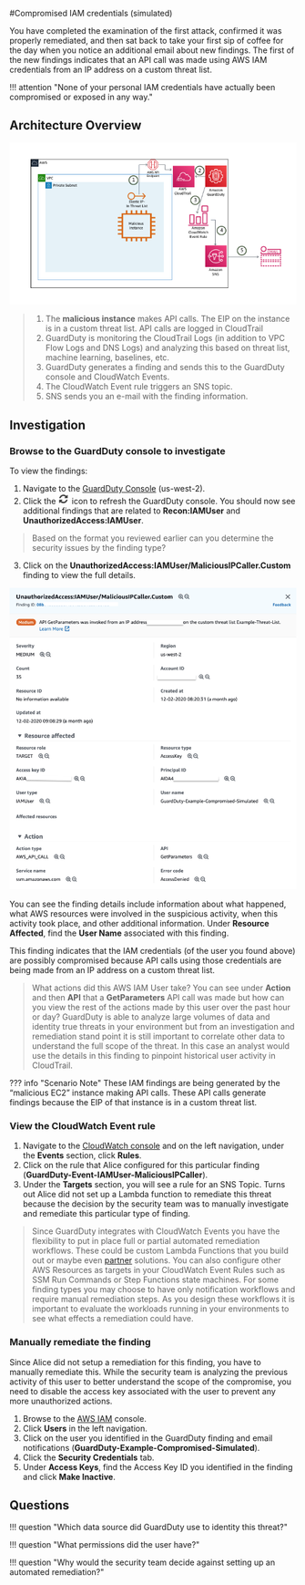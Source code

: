 #Compromised IAM credentials (simulated)

You have completed the examination of the first attack, confirmed it was properly remediated, and then sat back to take your first sip of coffee for the day when you notice an additional email about new findings. The first of the new findings indicates that an API call was made using AWS IAM credentials from an IP address on a custom threat list.

!!! attention "None of your personal IAM credentials have actually been compromised or exposed in any way."

## Architecture Overview

![Attack 2](images/attack2.png "Attack2")

> 1. The **malicious instance** makes API calls. The EIP on the instance is in a custom threat list. API calls are logged in CloudTrail
> 2. GuardDuty is monitoring the CloudTrail Logs (in addition to VPC Flow Logs and DNS Logs) and analyzing this based on threat list, machine learning, baselines, etc.
> 3. GuardDuty generates a finding and sends this to the GuardDuty console and CloudWatch Events.
> 4. The CloudWatch Event rule triggers an SNS topic.
> 5. SNS sends you an e-mail with the finding information.

## Investigation

### Browse to the GuardDuty console to investigate

To view the findings:

1.  Navigate to the <a href="https://us-west-2.console.aws.amazon.com/guardduty/home?" target="_blank">GuardDuty Console</a> (us-west-2).
2.  Click the  ![Refresh](images/refreshicon.png "Refresh") icon to refresh the GuardDuty console. You should now see additional findings that are related to **Recon:IAMUser** and **UnauthorizedAccess:IAMUser**.
> Based on the format you reviewed earlier can you determine the security issues by the finding type?

3.  Click on the **UnauthorizedAccess:IAMUser/MaliciousIPCaller.Custom** finding to view the full details.

![GuardDuty Finding](images/unauth-IAMuser-malIPcallercustom-snap.png "GuardDuty Finding")

You can see the finding details include information about what happened, what AWS resources were involved in the suspicious activity, when this activity took place, and other additional information.  Under **Resource Affected**, find the **User Name** associated with this finding.

This finding indicates that the IAM credentials (of the user you found above) are possibly compromised because API calls using those credentials are being made from an IP address on a custom threat list.

> What actions did this AWS IAM User take? You can see under **Action** and then **API** that a **GetParameters** API call was made but how can you view the rest of the actions made by this user over the past hour or day?  GuardDuty is able to analyze large volumes of data and identity true threats in your environment but from an investigation and remediation stand point it is still important to correlate other data to understand the full scope of the threat.  In this case an analyst would use the details in this finding to pinpoint historical user activity in CloudTrail.

??? info "Scenario Note"
	These IAM findings are being generated by the “malicious EC2” instance making API calls. These API calls generate findings because the EIP of that instance is in a custom threat list.

### View the CloudWatch Event rule

1.	Navigate to the <a href="https://us-west-2.console.aws.amazon.com/cloudwatch/home?" target="_blank">CloudWatch console</a> and on the left navigation, under the **Events** section, click **Rules**.
2.	Click on the rule that Alice configured for this particular finding (**GuardDuty-Event-IAMUser-MaliciousIPCaller**).
3.	Under the **Targets** section, you will see a rule for an SNS Topic. Turns out Alice did not set up a Lambda function to remediate this threat because the decision by the security team was to manually investigate and remediate this particular type of finding.

> Since GuardDuty integrates with CloudWatch Events you have the flexibility to put in place full or partial automated remediation workflows.  These could be custom Lambda Functions that you build out or maybe even <a href="https://aws.amazon.com/guardduty/resources/partners/" target="_blank">partner</a> solutions.  You can also configure other AWS Resources as targets in your CloudWatch Event Rules such as SSM Run Commands or Step Functions state machines. For some finding types you may choose to have only notification workflows and require manual remediation steps. As you design these workflows it is important to evaluate the workloads running in your environments to see what effects a remediation could have.

### Manually remediate the finding

Since Alice did not setup a remediation for this finding, you have to manually remediate this.  While the security team is analyzing the previous activity of this user to better understand the scope of the compromise, you need to disable the access key associated with the user to prevent any more unauthorized actions.

1.  Browse to the <a href="https://console.aws.amazon.com/iam/home?region=us-west-2" target="_blank">AWS IAM</a> console.
2.  Click **Users** in the left navigation.
3.  Click on the user you identified in the GuardDuty finding and email notifications (**GuardDuty-Example-Compromised-Simulated**).
4.  Click the **Security Credentials** tab.
5.  Under **Access Keys**, find the Access Key ID you identified in the finding and click **Make Inactive**.

## Questions

!!! question "Which data source did GuardDuty use to identity this threat?"

!!! question "What permissions did the user have?"

!!! question "Why would the security team decide against setting up an automated remediation?"
